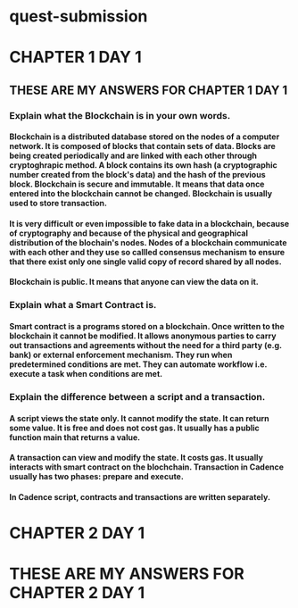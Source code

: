 # quest-submission

# CHAPTER 1 DAY 1
## THESE ARE MY ANSWERS FOR CHAPTER 1 DAY 1

### Explain what the Blockchain is in your own words.

#### Blockchain is a distributed database stored on the nodes of a computer network. It is composed of blocks that contain sets of data. Blocks are being created periodically and are linked with each other through cryptoghrapic method. A block contains its own hash (a cryptographic number created from the block's data) and the hash of the previous block. Blockchain is secure and immutable. It means that data once entered into the blockchain cannot be changed. Blockchain is usually used to store transaction. 
#### It is very difficult or even impossible to fake data in a blockchain, because of cryptography and because of the physical and geographical distribution of the blochain's nodes. Nodes of a blockchain communicate with each other and they use so callled consensus mechanism to ensure that there exist only one single valid copy of record shared by all nodes.
#### Blockchain is public. It means that anyone can view the data on it.

### Explain what a Smart Contract is.

#### Smart contract is a programs stored on a blockchain. Once written to the blockchain it cannot be modified. It allows anonymous parties to carry out transactions and agreements without the need for a third party (e.g. bank) or external enforcement mechanism. They run when predetermined conditions are met. They can automate workflow i.e. execute a task when conditions are met.

### Explain the difference between a script and a transaction.

#### A script views the state only. It cannot modify the state. It can return some value. It is free and does not cost gas. It usually has a public function main that returns a value.
#### A transaction can view and modify the state. It costs gas. It usually interacts with smart contract on the blochchain. Transaction in Cadence usually has two phases: prepare and execute.
#### In Cadence script, contracts and transactions are written separately.

# CHAPTER 2 DAY 1
# THESE ARE MY ANSWERS FOR CHAPTER 2 DAY 1
